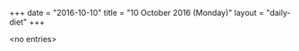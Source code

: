 +++
date = "2016-10-10"
title = "10 October 2016 (Monday)"
layout = "daily-diet"
+++


\<no entries\>

